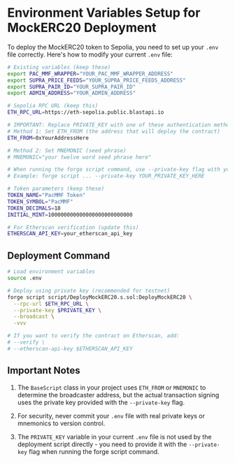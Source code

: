 # Environment Variables Setup for MockERC20 Deployment

To deploy the MockERC20 token to Sepolia, you need to set up your `.env` file correctly. Here's how to modify your current `.env` file:

```bash
# Existing variables (keep these)
export PAC_MMF_WRAPPER="YOUR_PAC_MMF_WRAPPER_ADDRESS"
export SUPRA_PRICE_FEEDS="YOUR_SUPRA_PRICE_FEEDS_ADDRESS"
export SUPRA_PAIR_ID="YOUR_SUPRA_PAIR_ID"
export ADMIN_ADDRESS="YOUR_ADMIN_ADDRESS"

# Sepolia RPC URL (keep this)
ETH_RPC_URL=https://eth-sepolia.public.blastapi.io

# IMPORTANT: Replace PRIVATE_KEY with one of these authentication methods:
# Method 1: Set ETH_FROM (the address that will deploy the contract)
ETH_FROM=0xYourAddressHere

# Method 2: Set MNEMONIC (seed phrase)
# MNEMONIC="your twelve word seed phrase here"

# When running the forge script command, use --private-key flag with your private key
# Example: forge script ... --private-key YOUR_PRIVATE_KEY_HERE

# Token parameters (keep these)
TOKEN_NAME="PacMMF Token"
TOKEN_SYMBOL="PacMMF"
TOKEN_DECIMALS=18
INITIAL_MINT=100000000000000000000000000

# For Etherscan verification (update this)
ETHERSCAN_API_KEY=your_etherscan_api_key
```

## Deployment Command

```bash
# Load environment variables
source .env

# Deploy using private key (recommended for testnet)
forge script script/DeployMockERC20.s.sol:DeployMockERC20 \
  --rpc-url $ETH_RPC_URL \
  --private-key $PRIVATE_KEY \
  --broadcast \
  -vvv

# If you want to verify the contract on Etherscan, add:
# --verify \
# --etherscan-api-key $ETHERSCAN_API_KEY
```

## Important Notes

1. The `BaseScript` class in your project uses `ETH_FROM` or `MNEMONIC` to determine the broadcaster address, but the actual transaction signing uses the private key provided with the `--private-key` flag.

2. For security, never commit your `.env` file with real private keys or mnemonics to version control.

3. The `PRIVATE_KEY` variable in your current `.env` file is not used by the deployment script directly - you need to provide it with the `--private-key` flag when running the forge script command.
